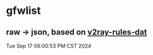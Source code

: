 # gfwlist
## raw -> json, based on [v2ray-rules-dat](https://github.com/Loyalsoldier/v2ray-rules-dat)
Tue Sep 17 06:00:53 PM CST 2024

